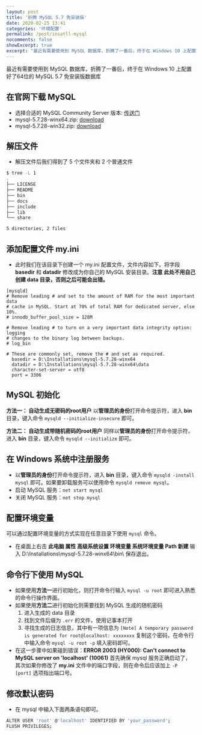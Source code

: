 ```yaml
---
layout: post
title: '折腾 MySQL 5.7 免安装版'
date: 2020-02-25 13:41
categories: '环境配置'
permalink: /post/insatll-mysql
nocomments: false
showExcerpt: true
excerpt: "最近有需要使用到 MySQL 数据库，折腾了一番后，终于在 Windows 10 上配置好了64位的 MySQL 5.7 免安装版数据库"
---
```


最近有需要使用到 MySQL 数据库，折腾了一番后，终于在 Windows 10 上配置好了64位的 MySQL 5.7 免安装版数据库

## 在官网下载 MySQL

- 选择合适的 MySQL Community Server 版本: <a href='https://downloads.mysql.com/archives/community/' target='_blank'>传送门<i class='icon-link1'></i></a>
- mysql-5.7.28-winx64.zip: <a href='https://cdn.mysql.com/archives/mysql-5.7/mysql-5.7.28-winx64.zip' target='_blank'>download <i class='icon-download2'></i></a>
- mysql-5.7.28-win32.zip: <a href='https://cdn.mysql.com/archives/mysql-5.7/mysql-5.7.28-win32.zip' target='_blank'>download <i class='icon-download2'></i></a>

## 解压文件

- 解压文件后我们得到了 5 个文件夹和 2 个普通文件

~~~sh
$ tree -L 1
.
├── LICENSE
├── README
├── bin
├── docs
├── include
├── lib
└── share

5 directories, 2 files
~~~

## 添加配置文件 my.ini

- 此时我们在该目录下创建一个 my.ini 配置文件，文件内容如下。将字段 **basedir** 和 **datadir** 修改成为你自己的 MySQL 安装目录。**注意 此处不用自己创建 data 目录，否则之后可能会出错。**

~~~
[mysqld]
# Remove leading # and set to the amount of RAM for the most important data
# cache in MySQL. Start at 70% of total RAM for dedicated server, else 10%.
# innodb_buffer_pool_size = 128M

# Remove leading # to turn on a very important data integrity option: logging
# changes to the binary log between backups.
# log_bin

# These are commonly set, remove the # and set as required.
  basedir = D:\Installations\mysql-5.7.28-winx64
  datadir = D:\Installations\mysql-5.7.28-winx64\data
  character-set-server = utf8
  port = 3306
~~~

## MySQL 初始化

**方法一： 自动生成无密码的root用户** 以**管理员的身份**打开命令提示符，进入 **bin** 目录，键入命令 `mysqld --initialize-insecure` 即可。

**方法二： 自动生成带随机密码的root用户** 同样以**管理员的身份**打开命令提示符，进入 **bin** 目录，键入命令 `mysqld --initialize` 即可。

## 在 Windows 系统中注册服务

- 以**管理员的身份**打开命令提示符，进入 **bin** 目录，键入命令 `mysqld -install mysql` 即可。如果要卸载服务可以使用命令 `mysqld remove mysql`。
- 启动 MySQL 服务：`net start mysql`
- 关闭 MySQL 服务：`net stop mysql`

## 配置环境变量

可以通过配置环境变量的方式实现在任意目录下使用 `mysql` 命令。

- 在桌面上右击 **此电脑 <i class="icofont-arrow-right"></i> 属性 <i class="icofont-arrow-right"></i> 高级系统设置 <i class="icofont-arrow-right"></i> 环境变量 <i class="icofont-arrow-right"></i> 系统环境变量 <i class="icofont-arrow-right"></i> Path <i class="icofont-arrow-right"></i> 新建** 输入 D:\Installations\mysql-5.7.28-winx64\bin\ 保存退出。

## 命令行下使用 MySQL

- 如果使用**方法一**进行初始化，则打开命令行输入 `mysql -u root` 即可进入熟悉的命令行操作界面。
- 如果使用**方法二**进行初始化则需要找到 MySQL 生成的随机密码
  1. 进入生成的 data 目录
  2. 找到文件后缀为 `.err` 的文件，使用记事本打开
  3. 寻找生成的日志信息，其中有一项信息为 `[Note] A temporary password is generated for root@localhost: xxxxxxxx` 复制这个密码，在命令行中输入命令 `mysql -u root -p` 填入密码即可。
- 在这一步骤中如果碰到错误：**ERROR 2003 (HY000): Can't connect to MySQL server on 'localhost' (10061)** 首先确保 mysql 服务正确启动了，其次如果你修改了 **my.ini** 文件中的端口字段，则在命令后应该加上 `-P [port]` 选项指出端口号。

## 修改默认密码

- 在 mysql 中输入下面两条语句即可。

~~~sh
ALTER USER 'root' @'localhost' IDENTIFIED BY 'your_password';
FLUSH PRIVILEGES;
~~~

